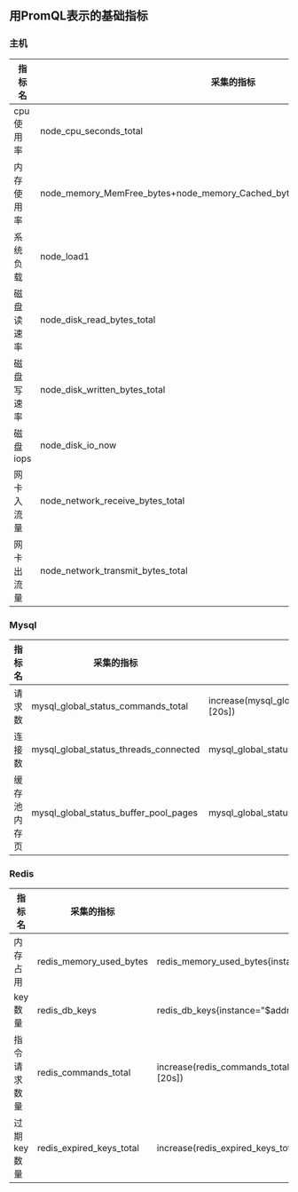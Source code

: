 ## 用PromQL表示的基础指标
### 主机
| 指标名 | 采集的指标 | promQL表达式 |
| ---- | ---- | ---- |
| cpu使用率 | node_cpu_seconds_total | 100-(avg by (instance) (rate(node_cpu_seconds_total{instance="$address",mode="idle"}[20s]))*100) |
| 内存使用率 | node_memory_MemFree_bytes+node_memory_Cached_bytes+node_memory_Buffers_bytes | 100-((node_memory_MemFree_bytes{instance="$address"}+node_memory_Cached_bytes{instance="$address"}+node_memory_Buffers_bytes{instance="$address"})/node_memory_MemTotal_bytes)*100 |
| 系统负载 | node_load1 | node_load1{instance="$address"} |
| 磁盘读速率 | node_disk_read_bytes_total | irate(node_disk_read_bytes_total{instance="$address",device="$device"}[20s]) |
| 磁盘写速率 | node_disk_written_bytes_total | irate(node_disk_written_bytes_total{instance="$address",device="$device"}[20s]) |
| 磁盘iops | node_disk_io_now | node_disk_io_now{instance="$address",device="$device"} |
| 网卡入流量 | node_network_receive_bytes_total | irate(node_network_receive_bytes_total{instance="$address",device="$device"}[20s]) |
| 网卡出流量 | node_network_transmit_bytes_total | irate(node_network_transmit_bytes_total{instance="$address",device="$device"}[20s]) |

### Mysql
| 指标名 | 采集的指标 | promQL表达式 |
| ---- | ---- | ---- |
| 请求数 | mysql_global_status_commands_total | increase(mysql_global_status_commands_total{instance="$address",command=~"select&#124;insert&#124;update&#124;delete"}[20s]) |
| 连接数 | mysql_global_status_threads_connected | mysql_global_status_threads_connected{instance="$address"} |
| 缓存池内存页 | mysql_global_status_buffer_pool_pages | mysql_global_status_buffer_pool_pages{instance="$address",state=~"old&#124;misc&#124;free&#124;data"} |

### Redis
| 指标名 | 采集的指标 | promQL表达式 |
| ---- | ---- | ---- |
| 内存占用 | redis_memory_used_bytes | redis_memory_used_bytes{instance="$address"} |
| key数量 | redis_db_keys | redis_db_keys{instance="$address"} |
| 指令请求数量 | redis_commands_total | increase(redis_commands_total{instance="$address",cmd=~"get&#124;setex&#124;config&#124;auth&#124;keys"}[20s]) |
| 过期key数量 | redis_expired_keys_total | increase(redis_expired_keys_total{instance="$address"}[20s]) |

